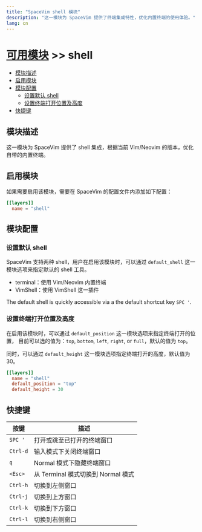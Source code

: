 ```yaml
---
title: "SpaceVim shell 模块"
description: "这一模块为 SpaceVim 提供了终端集成特性，优化内置终端的使用体验。"
lang: cn
---
```


# [可用模块](../) >> shell

<!-- vim-markdown-toc GFM -->

- [模块描述](#模块描述)
- [启用模块](#启用模块)
- [模块配置](#模块配置)
  - [设置默认 shell](#设置默认-shell)
  - [设置终端打开位置及高度](#设置终端打开位置及高度)
- [快捷键](#快捷键)

<!-- vim-markdown-toc -->

## 模块描述

这一模块为 SpaceVim 提供了 shell 集成，根据当前 Vim/Neovim 的版本，优化自带的内置终端。

## 启用模块

如果需要启用该模块，需要在 SpaceVim 的配置文件内添加如下配置：

```toml
[[layers]]
  name = "shell"
```

## 模块配置

### 设置默认 shell

SpaceVim 支持两种 shell，用户在启用该模块时，可以通过 `default_shell` 这一模块选项来指定默认的 shell 工具。

- terminal：使用 Vim/Neovim 内置终端
- VimShell：使用 VimShell 这一插件

The default shell is quickly accessible via a the default shortcut key `SPC '`.

### 设置终端打开位置及高度

在启用该模块时，可以通过 `default_position` 这一模块选项来指定终端打开的位置，
目前可以选的值为：`top`, `bottom`, `left`, `right`, or `full`，默认的值为 `top`。

同时，可以通过 `default_height` 这一模块选项指定终端打开的高度，默认值为 30。

```toml
[[layers]]
  name = "shell"
  default_position = "top"
  default_height = 30
```

## 快捷键

| 按键     | 描述                               |
| -------- | ---------------------------------- |
| `SPC '`  | 打开或跳至已打开的终端窗口         |
| `Ctrl-d` | 输入模式下关闭终端窗口             |
| `q`      | Normal 模式下隐藏终端窗口          |
| `<Esc>`  | 从 Terminal 模式切换到 Normal 模式 |
| `Ctrl-h` | 切换到左侧窗口                     |
| `Ctrl-j` | 切换到上方窗口                     |
| `Ctrl-k` | 切换到下方窗口                     |
| `Ctrl-l` | 切换到右侧窗口                     |
